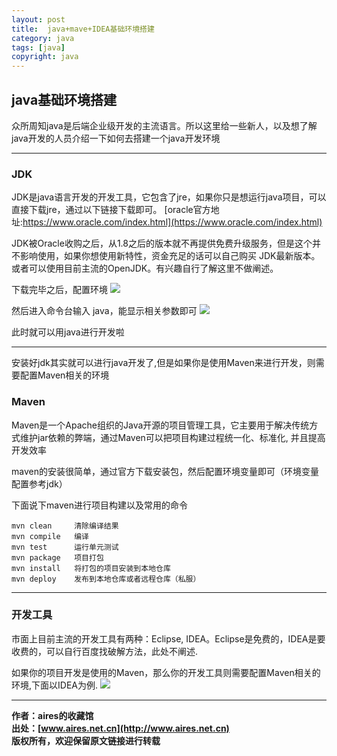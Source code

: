 ```yaml
---
layout: post
title:  java+mave+IDEA基础环境搭建
category: java 
tags: [java]
copyright: java
---
```


## java基础环境搭建
众所周知java是后端企业级开发的主流语言。所以这里给一些新人，以及想了解java开发的人员介绍一下如何去搭建一个java开发环境

---
### JDK
JDK是java语言开发的开发工具，它包含了jre，如果你只是想运行java项目，可以直接下载jre，通过以下链接下载即可。
[oracle官方地址:https://www.oracle.com/index.html](https://www.oracle.com/index.html)

JDK被Oracle收购之后，从1.8之后的版本就不再提供免费升级服务，但是这个并不影响使用，如果你想使用新特性，资金充足的话可以自己购买
JDK最新版本。或者可以使用目前主流的OpenJDK。有兴趣自行了解这里不做阐述。

下载完毕之后，配置环境
![](http://www.aires.net.cn/assets/images/2019/java/环境变量.jpg)

然后进入命令台输入 java，能显示相关参数即可
![](http://www.aires.net.cn/assets/images/2019/java/环境变量2.jpg)

此时就可以用java进行开发啦

---
安装好jdk其实就可以进行java开发了,但是如果你是使用Maven来进行开发，则需要配置Maven相关的环境

### Maven 
Maven是一个Apache组织的Java开源的项目管理工具，它主要用于解决传统方式维护jar依赖的弊端，通过Maven可以把项目构建过程统一化、标准化,
并且提高开发效率

maven的安装很简单，通过官方下载安装包，然后配置环境变量即可（环境变量配置参考jdk）


下面说下maven进行项目构建以及常用的命令
```text
mvn clean     清除编译结果
mvn compile   编译
mvn test      运行单元测试
mvn package   项目打包
mvn install   将打包的项目安装到本地仓库
mvn deploy    发布到本地仓库或者远程仓库（私服）
```

---
### 开发工具
市面上目前主流的开发工具有两种：Eclipse, IDEA。Eclipse是免费的，IDEA是要收费的，可以自行百度找破解方法，此处不阐述.

如果你的项目开发是使用的Maven，那么你的开发工具则需要配置Maven相关的环境,下面以IDEA为例.
![](http://www.aires.net.cn/assets/images/2019/java/Idea配置maven.png)

---
**作者：aires的收藏馆**  
**出处：[www.aires.net.cn](http://www.aires.net.cn)**   
**版权所有，欢迎保留原文链接进行转载** 

